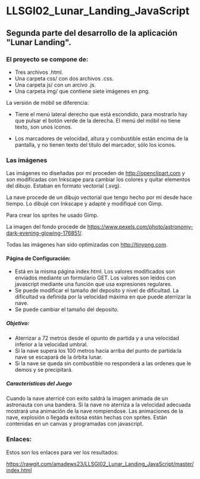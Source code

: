 # LLSGI02_Lunar_Landing_JavaScript
## Segunda parte del desarrollo de la aplicación "Lunar Landing". 

### El proyecto se compone de:
* Tres archivos .html. 
* Una carpeta css/ con dos archivos .css.
* Una carpeta js/ con un arcivo .js. 
* Una carpeta img/ que contiene siete imágenes en png.

La versión de móbil se diferencia:
  * Tiene el menú lateral derecho que está escondido, para mostrarlo hay que pulsar el botón verde de la derecha. El menú del móbil no tiene texto, son unos iconos.
    
  * Los marcadores de velocidad, altura y combustible están encima de la pantalla, y no tienen texto del título del marcador, sólo los iconos.

### Las imágenes
Las imágenes no diseñadas por mí proceden de http://openclipart.com y son modificadas con Inkscape para cambiar los colores y quitar elementos del dibujo. Estaban en formato vectorial (.svg).

La nave procede de un dibujo vectorial que tengo hecho por mi desde hace tiempo. Lo dibujé con Inkscape y adapté y modifiqué con Gimp. 

Para crear los sprites he usado Gimp. 

La imagen del fondo procede de https://www.pexels.com/photo/astronomy-dark-evening-glowing-176851/. 

Todas las imágenes han sido optimizadas con http://tinypng.com.  

 
#### Página de Configuración:
* Está  en la misma página index.html. Los valores modificados son enviados mediante un formulario GET. Los valores son leidos con javascript mediante una función que usa expresiones regulares.
* Se puede modificar  el tamaño del deposito y nivel de dificultad. La dificultad va definida por la velocidad máxima en que puede aterrizar la nave.
* Se puede cambiar el tamaño del deposito.
##### Objetivo:
* Aterrizar a 72 metros desde el opunto de partida y a una velocidad inferior a la velocidad umbral.
* Si la nave supera los 100 metros hacia arriba del punto de partida:la nave se escapará de la órbita lunar.
* Si la nave se queda sin combustible no responderá a las ordenes que le demos y se precipitará.
##### Características del Juego  
Cuando la nave aterricé con exito saldrá la imagen animada de un astronauta con una bandera.
Si la nave no aterriza a la velocidad adecuada mostrará una animación de la nave rompiendose.
Las animaciones de la nave, explosión o llegada exitosa están hechas con sprites. Están contenidas en un canvas y programadas con javascript.

### Enlaces:
Estos son los enlaces para ver los resultados:
  
  https://rawgit.com/amadews23/LLSGI02_Lunar_Landing_JavaScript/master/index.html



